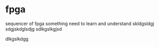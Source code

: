 # fpga
sequencer of fpga
something need to learn and understand
skldgsldgj
sdgjskdglsdjg
sdlkgslkgjsd

dlkgslkdgg
